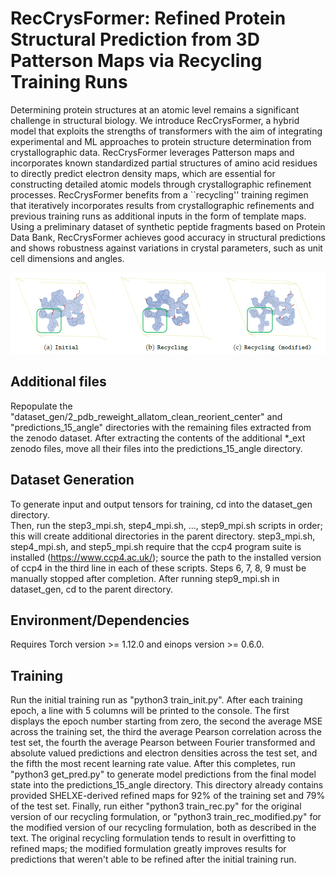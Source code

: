 # RecCrysFormer: Refined Protein Structural Prediction from 3D Patterson Maps via Recycling Training Runs

Determining protein structures at an atomic level remains a significant challenge in structural biology. 
We introduce RecCrysFormer, a hybrid model that exploits the strengths of transformers with the aim of integrating experimental and ML approaches to protein structure determination from crystallographic data. 
RecCrysFormer leverages Patterson maps and incorporates known standardized partial structures of amino acid residues to directly predict electron density maps, which are essential for constructing detailed atomic models through crystallographic refinement processes. 
RecCrysFormer benefits from a ``recycling'' training regimen that iteratively incorporates results from crystallographic refinements and previous training runs as additional inputs in the form of template maps. 
Using a preliminary dataset of synthetic peptide fragments based on Protein Data Bank, RecCrysFormer achieves good accuracy in structural predictions and shows robustness against variations in crystal parameters, such as unit cell dimensions and angles.

<p align="center">
  <img src="./images/4AZ3_1.pd_11.PNG" alt="Model Predictions after initial, recycling, and modified recycling runs on a test set example"/>
</p>

## Additional files
Repopulate the "dataset_gen/2_pdb_reweight_allatom_clean_reorient_center" and "predictions_15_angle" directories with the remaining files extracted from the zenodo dataset.
After extracting the contents of the additional *_ext zenodo files, move all their files into the predictions_15_angle directory.

## Dataset Generation
To generate input and output tensors for training, cd into the dataset_gen directory.   
Then, run the step3_mpi.sh, step4_mpi.sh, ..., step9_mpi.sh scripts in order; this will create additional directories in the parent directory.
step3_mpi.sh, step4_mpi.sh, and step5_mpi.sh require that the ccp4 program suite is installed (https://www.ccp4.ac.uk/); source the path to the installed version of ccp4 in the third line in each of these scripts.
Steps 6, 7, 8, 9 must be manually stopped after completion.
After running step9_mpi.sh in dataset_gen, cd to the parent directory.

## Environment/Dependencies
Requires Torch version >= 1.12.0 and einops version >= 0.6.0.

## Training
Run the initial training run as "python3 train_init.py".
After each training epoch, a line with 5 columns will be printed to the console.  The first displays the epoch number starting from zero, the second the average MSE across the training set, the third the average Pearson correlation across the test set,
the fourth the average Pearson between Fourier transformed and absolute valued predictions and electron densities across the test set, and the fifth the most recent learning rate value.
After this completes, run "python3 get_pred.py" to generate model predictions from the final model state into the predictions_15_angle directory.
This directory already contains provided SHELXE-derived refined maps for 92% of the training set and 79% of the test set.
Finally, run either "python3 train_rec.py" for the original version of our recycling formulation, or "python3 train_rec_modified.py" for the modified version of our recycling formulation, both as described in the text.
The original recycling formulation tends to result in overfitting to refined maps; the modified formulation greatly improves results for predictions that weren't able to be refined after the initial training run.

